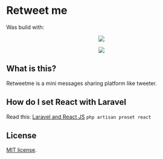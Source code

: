 #  Retweet me
Was build with:

<p align="center"><img src="https://laravel.com/assets/img/components/logo-laravel.svg"></p>
<p align="center"><img src="https://commons.wikimedia.org/wiki/File:React-icon.svg"></p>

## What is this?
Retweetme is a mini messages sharing platform like tweeter.

## How do I set React with Laravel
Read this:
[Laravel and React JS](https://laravel.com/docs/5.6/frontend#using-react)
`php artisan preset react`

## License
[MIT license](https://opensource.org/licenses/MIT).
